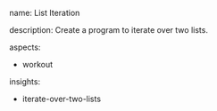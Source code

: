 name: List Iteration

description: Create a program to iterate over two lists.

aspects:
  - workout

insights:
  - iterate-over-two-lists
